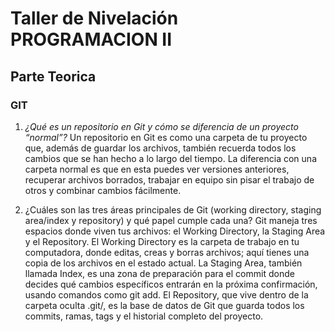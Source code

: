 # Taller de Nivelación PROGRAMACION II
## Parte Teorica

### GIT

1. *¿Qué es un repositorio en Git y cómo se diferencia de un proyecto “normal”?*
Un repositorio en Git es como una carpeta de tu proyecto que, además de guardar los archivos, también recuerda todos los cambios que se han hecho a lo largo del tiempo. La diferencia con una carpeta normal es que en esta puedes ver versiones anteriores, recuperar archivos borrados, trabajar en equipo sin pisar el trabajo de otros y combinar cambios fácilmente.

2. ¿Cuáles son las tres áreas principales de Git (working directory, staging area/index y repository) y qué papel cumple cada una?
Git maneja tres espacios donde viven tus archivos: el Working Directory, la Staging Area y el Repository. El Working Directory es la carpeta de trabajo en tu computadora, donde editas, creas y borras archivos; aquí tienes una copia de los archivos en el estado actual. La Staging Area, también llamada Index, es una zona de preparación para el commit donde decides qué cambios específicos entrarán en la próxima confirmación, usando comandos como git add. El Repository, que vive dentro de la carpeta oculta .git/, es la base de datos de Git que guarda todos los commits, ramas, tags y el historial completo del proyecto.
